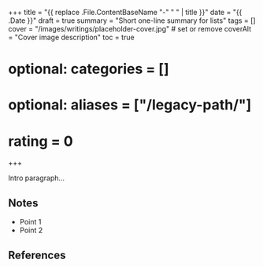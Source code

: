+++
title = "{{ replace .File.ContentBaseName "-" " " | title }}"
date = "{{ .Date }}"
draft = true
summary = "Short one-line summary for lists"
tags = []
cover = "/images/writings/placeholder-cover.jpg" # set or remove
coverAlt = "Cover image description"
toc = true
# optional: categories = []
# optional: aliases = ["/legacy-path/"]
# rating = 0
+++

Intro paragraph...

## Notes

- Point 1
- Point 2

## References

